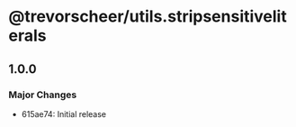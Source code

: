 # @trevorscheer/utils.stripsensitiveliterals

## 1.0.0
### Major Changes

- 615ae74: Initial release
